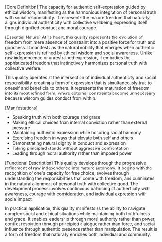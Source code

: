 [Core Definition]
The capacity for authentic self-expression guided by ethical wisdom, manifesting as the harmonious integration of personal truth with social responsibility. It represents the mature freedom that naturally aligns individual authenticity with collective wellbeing, expressing itself through dignified conduct and moral courage.

[Essential Nature]
At its heart, this quality represents the evolution of freedom from mere absence of constraint into a positive force for truth and goodness. It manifests as the natural nobility that emerges when authentic self-expression is refined by ethical wisdom and social awareness. Unlike raw independence or unrestrained expression, it embodies the sophisticated freedom that instinctively harmonizes personal truth with collective welfare.

This quality operates at the intersection of individual authenticity and social responsibility, creating a form of expression that is simultaneously true to oneself and beneficial to others. It represents the maturation of freedom into its most refined form, where external constraints become unnecessary because wisdom guides conduct from within.

[Manifestations]
- Speaking truth with both courage and grace
- Making ethical choices from internal conviction rather than external pressure
- Maintaining authentic expression while honoring social harmony
- Exercising freedom in ways that elevate both self and others
- Demonstrating natural dignity in conduct and expression
- Taking principled stands without aggressive confrontation
- Leading through moral authority rather than imposed power

[Functional Description]
This quality develops through the progressive refinement of raw independence into mature autonomy. It begins with the recognition of one's capacity for free choice, evolves through understanding the responsibilities that come with freedom, and culminates in the natural alignment of personal truth with collective good. The development process involves continuous balancing of authenticity with awareness, courage with consideration, and individual expression with social impact.

In practical application, this quality manifests as the ability to navigate complex social and ethical situations while maintaining both truthfulness and grace. It enables leadership through moral authority rather than power, conflict resolution through principled dialogue rather than force, and social influence through authentic presence rather than manipulation. The result is a form of freedom that naturally enriches both individual and community.